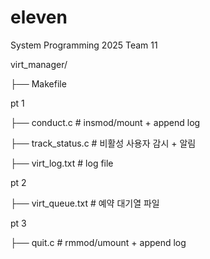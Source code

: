 # eleven
System Programming 2025 Team 11


virt_manager/

├── Makefile

pt 1

├── conduct.c                  # insmod/mount + append log

├── track_status.c             # 비활성 사용자 감시 + 알림

├── virt_log.txt               # log file

pt 2

├── virt_queue.txt             # 예약 대기열 파일

pt 3

├── quit.c                     # rmmod/umount + append log
